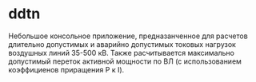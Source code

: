 # ddtn

Небольшое консольное приложение, предназанченное для расчетов длительно допустимых и аварийно допустимых токовых нагрузок воздушных линий 35-500 кВ.
Также расчитывается максимально допустимый переток активной мощности по ВЛ (с использованием коэффициенов приращения P к I).
